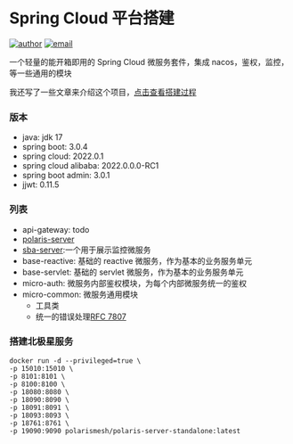 
# Spring Cloud 平台搭建

[![author](https://img.shields.io/badge/author-mrtt-blue.svg)](https://jiangtj.gitlab.io/me)
[![email](https://img.shields.io/badge/email-jiang.taojie@foxmail.com-blue.svg)](mailto:jiang.taojie@foxmail.com)

一个轻量的能开箱即用的 Spring Cloud 微服务套件，集成 nacos，鉴权，监控，等一些通用的模块

我还写了一些文章来介绍这个项目，[点击查看搭建过程](https://jiangtj.com/tags/Spring-Cloud-%E5%B9%B3%E5%8F%B0%E6%90%AD%E5%BB%BA/)

### 版本
- java: jdk 17
- spring boot: 3.0.4
- spring cloud: 2022.0.1
- spring cloud alibaba: 2022.0.0.0-RC1
- spring boot admin: 3.0.1
- jjwt: 0.11.5

### 列表
- api-gateway: todo
- [polaris-server](https://polarismesh.cn/)
- [sba-server](https://github.com/codecentric/spring-boot-admin):一个用于展示监控微服务
- base-reactive: 基础的 reactive 微服务，作为基本的业务服务单元
- base-servlet: 基础的 servlet 微服务，作为基本的业务服务单元
- micro-auth: 微服务内部鉴权模块，为每个内部微服务统一的鉴权
- micro-common: 微服务通用模块
  - 工具类
  - 统一的错误处理[RFC 7807](https://www.rfc-editor.org/rfc/rfc7807.html)

### 搭建北极星服务

```shell
docker run -d --privileged=true \
-p 15010:15010 \
-p 8101:8101 \
-p 8100:8100 \
-p 18080:8080 \
-p 18090:8090 \
-p 18091:8091 \
-p 18093:8093 \
-p 18761:8761 \
-p 19090:9090 polarismesh/polaris-server-standalone:latest
```


